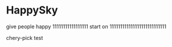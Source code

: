 # HappySky
give people happy
11111111111111111
start on
111111111111111111111111111

chery-pick test

